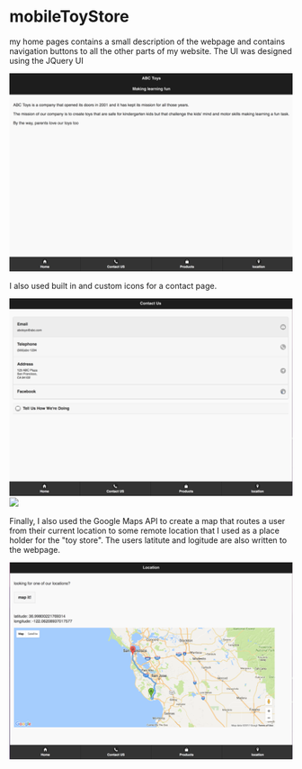 # mobileToyStore
<p> my home pages contains a small description of the webpage and contains navigation buttons to all the other parts of my website. The UI was designed using the JQuery UI</p>
<img src="./images/home.png">
<p> I also used built in and custom icons for a contact page.</p>
<img src="./images/contact.png">
<img src="./images/product.png">
<p>Finally, I also used the Google Maps API to create a map that routes a user from their current location to some remote location that I used as a place holder for the "toy store". The users latitute and logitude are also written to the webpage.</p>
<img src="./images/map.png">
